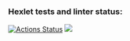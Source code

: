 ### Hexlet tests and linter status:
[![Actions Status](https://github.com/velocode/fullstack-javascript-project-lvl1/workflows/hexlet-check/badge.svg)](https://github.com/velocode/fullstack-javascript-project-lvl1/actions)
<a href="https://codeclimate.com/github/codeclimate/codeclimate/maintainability"><img src="https://api.codeclimate.com/v1/badges/a99a88d28ad37a79dbf6/maintainability" /></a>